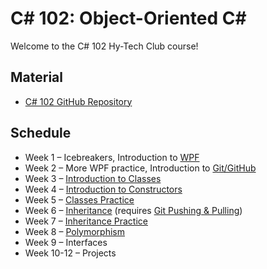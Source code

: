 # C# 102: Object-Oriented C#
Welcome to the C# 102 Hy-Tech Club course!

## Material
- [C# 102 GitHub Repository](https://github.com/hylandtechoutreach/htc-cs-102)

## Schedule
- Week 1 – Icebreakers, Introduction to [WPF](WPF/)
- Week 2 – More WPF practice, Introduction to [Git/GitHub](Git/)
- Week 3 – [Introduction to Classes](ClassesIntroduction/)
- Week 4 – [Introduction to Constructors](Constructors/)
- Week 5 – [Classes Practice](ClassesPractice/)
- Week 6 – [Inheritance](Inheritance/) (requires [Git Pushing & Pulling](Git/PushingAndPulling/))
- Week 7 – [Inheritance Practice](InheritancePractice/)
- Week 8 – [Polymorphism](Polymorphism/)
- Week 9 – Interfaces
- Week 10-12 – Projects
